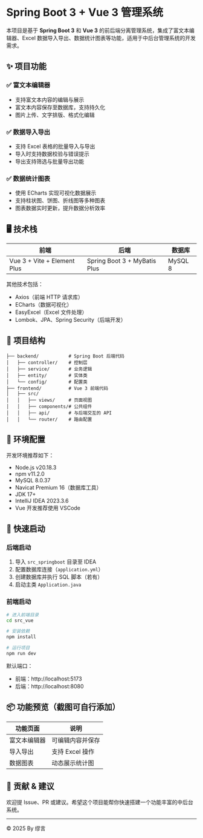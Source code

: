 # Spring Boot 3 + Vue 3 管理系统

本项目是基于 **Spring Boot 3** 和 **Vue 3** 的前后端分离管理系统，集成了富文本编辑器、Excel 数据导入导出、数据统计图表等功能，适用于中后台管理系统的开发需求。

## ✨ 项目功能

### ✅ 富文本编辑器
- 支持富文本内容的编辑与展示
- 富文本内容保存至数据库，支持持久化
- 图片上传、文字排版、格式化编辑

### ✅ 数据导入导出
- 支持 Excel 表格的批量导入与导出
- 导入时支持数据校验与错误提示
- 导出支持筛选与批量导出功能

### ✅ 数据统计图表
- 使用 ECharts 实现可视化数据展示
- 支持柱状图、饼图、折线图等多种图表
- 图表数据实时更新，提升数据分析效率

## 🖥️ 技术栈

| 前端 | 后端 | 数据库 |
|------|------|--------|
| Vue 3 + Vite + Element Plus | Spring Boot 3 + MyBatis Plus | MySQL 8 |

其他技术包括：
- Axios（前端 HTTP 请求库）
- ECharts（数据可视化）
- EasyExcel（Excel 文件处理）
- Lombok、JPA、Spring Security（后端开发）

## 🧩 项目结构

```
├── backend/           # Spring Boot 后端代码
│   ├── controller/    # 控制层
│   ├── service/       # 业务逻辑
│   ├── entity/        # 实体类
│   └── config/        # 配置类
├── frontend/          # Vue 3 前端代码
│   ├── src/
│   │   ├── views/     # 页面视图
│   │   ├── components/# 公共组件
│   │   ├── api/       # 与后端交互的 API
│   │   └── router/    # 路由配置
```

## 🔧 环境配置

开发环境推荐如下：

- Node.js v20.18.3
- npm v11.2.0
- MySQL 8.0.37
- Navicat Premium 16（数据库工具）
- JDK 17+
- IntelliJ IDEA 2023.3.6
- Vue 开发推荐使用 VSCode

## 🚀 快速启动

### 后端启动

1. 导入 `src_springboot` 目录至 IDEA
2. 配置数据库连接（`application.yml`）
3. 创建数据库并执行 SQL 脚本（若有）
4. 启动主类 `Application.java`

### 前端启动

```bash
# 进入前端目录
cd src_vue

# 安装依赖
npm install

# 运行项目
npm run dev
```

默认端口：
- 前端：http://localhost:5173
- 后端：http://localhost:8080

## 📦 功能预览（截图可自行添加）

| 功能页面     | 说明           |
|--------------|----------------|
| 富文本编辑器 | 可编辑内容并保存 |
| 导入导出     | 支持 Excel 操作 |
| 数据图表     | 动态展示统计图 |

## 🤝 贡献 & 建议

欢迎提 Issue、PR 或建议。希望这个项目能帮你快速搭建一个功能丰富的中后台系统。

---

© 2025 By 缪言
